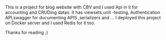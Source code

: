 This is a project for blog website with CBV and I used Api in it for accounting and CRUDing datas. 
It has viewsets,unit -testing, Authentication API,swagger for ducumenting APIS ,serializers and ...
I deployed this project on Docker server and I used Redis for it too.





Thanks for reading ;)
